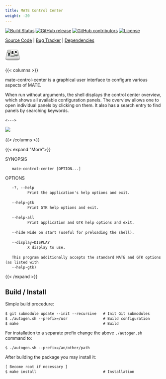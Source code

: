 ```yaml
---
title: MATE Control Center
weight: -20
---
```


<span class="badge-placeholder">[![Build Status](https://travis-ci.org/mate-desktop/mate-control-center.svg?branch=master)](https://travis-ci.org/github/mate-desktop/mate-desktop)</span>
<span class="badge-placeholder">[![GitHub release](https://img.shields.io/github/v/release/mate-desktop/mate-control-center)](https://github.com/mate-desktop/mate-desktop/releases/latest)</span>
<span class="badge-placeholder">[![GitHub contributors](https://img.shields.io/github/contributors/mate-desktop/mate-control-center)](https://github.com/mate-desktop/mate-control-center/graphs/contributors)</span>
<span class="badge-placeholder">[![License](https://img.shields.io/github/license/mate-desktop/mate-control-center)](https://github.com/mate-desktop/mate-control-center/blob/main/LICENSE)</span>

[Source Code](https://github.com/mate-desktop/mate-control-center) | [Bug Tracker](https://github.com/mate-desktop/mate-control-center/issues) | [Dependencies](https://github.com/mate-desktop/mate-control-center/blob/master/.build.yml)

![](https://raw.githubusercontent.com/mate-desktop/mate-icon-theme/master/mate/48x48/categories/preferences-desktop.png)

{{< columns >}}

mate-control-center is a graphical user interface to configure various aspects of MATE.

When run without arguments, the shell displays the control center overview, which shows
all available configuration panels. The overview allows one to open individual panels
by clicking on them. It also has a search entry to find panels by searching keywords.

    <--->

[![](/mate-desktop/applications/images/mate-control-center-window.png)](/mate-desktop/applications/images/mate-control-center-window.png)

{{< /columns >}}

{{< expand "More">}}

SYNOPSIS

       mate-control-center [OPTION...]

OPTIONS

       -?, --help
              Print the application's help options and exit.

       --help-gtk
              Print GTK help options and exit.

       --help-all
              Print application and GTK help options and exit.

       --hide Hide on start (useful for preloading the shell).

       --display=DISPLAY
              X display to use.

       This program additionally accepts the standard MATE and GTK options (as listed with
       --help-gtk)

{{< /expand >}}

## Build / Install

Simple build procedure:

```
$ git submodule update --init --recursive   # Init Git submodules
$ ./autogen.sh --prefix=/usr                # Build configuration
$ make                                      # Build
```
For installation to a separate prefix change the above `./autogen.sh` command to:

```
$ ./autogen.sh --prefix=/an/other/path
```

After building the package you may install it:

```
[ Become root if necessary ]
$ make install                              # Installation
```

